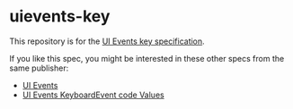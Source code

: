# uievents-key

This repository is for the [UI Events key specification](https://w3c.github.io/uievents-key/).

If you like this spec, you might be interested in these other specs from the same publisher:

* [UI Events](https://w3c.github.io/uievents/)
* [UI Events KeyboardEvent code Values](https://w3c.github.io/uievents-code/)
